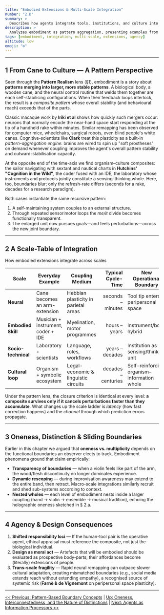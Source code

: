 ```yaml
---
title: "Embodied Extensions & Multi-Scale Integration"
number: "2.D"
summary: >
  Describes how agents integrate tools, institutions, and culture into expanded composite patterns across neural to socio-technical scales.
description: >
  Analyzes embodiment as pattern aggregation, presenting examples from cane usage to laboratories, and discusses agency, ethics, and boundary fluidity in pattern composites.
tags: [embodiment, integration, multi-scale, extensions, agency]
altitude: low
emoji: "⚙️"
---
```


---

## 1  From Cane to Culture — A Pattern Perspective

Seen through the **Pattern Realism** lens (§1), embodiment is a story about **patterns merging into larger, more stable patterns**.  A biological body, a wooden cane, and the neural control routine that welds them together are each self-stabilising configurations.  When their feedback loops interlock, the result is a *composite pattern* whose overall stability (and behavioural reach) exceeds that of the parts.

Classic macaque work by **Iriki et al** shows how quickly such mergers occur: neurons that normally encode the near-hand space start responding at the tip of a handheld rake within minutes.  Similar remapping has been observed for computer mice, wheelchairs, surgical robots, even blind people's white canes.  Cognitive-scientists like **Clark** treat this plasticity as a built-in *pattern-aggregation engine*: brains are wired to spin up "soft prostheses" on demand whenever coupling improves the agent's overall pattern stability and outward-stabilisation capacity.

At the opposite end of the time-axis we find organism–culture composites: the sailor navigating with sextant and nautical charts in **Hutchins' "Cognition in the Wild"**, the coder fused with an IDE, the laboratory whose instruments and protocols jointly constitute a sensing-thinking whole.  Here, too, boundaries blur; only the refresh-rate differs (seconds for a rake, decades for a research paradigm).

Both cases instantiate the same recursive pattern:

1. A self-maintaining system couples to an external structure.
2. Through repeated sensorimotor loops the *me/it* divide becomes functionally transparent.
3. The enlarged unit now pursues goals—and feels perturbations—across the new joint boundary.

---

## 2  A Scale-Table of Integration

How embodied extensions integrate across scales

| Scale | Everyday Example | Coupling Medium | Typical Cycle-Time | New Operational Boundary |
|-------|------------------|-----------------|-------------------:|--------------------------|
| **Neural** | Cane becomes an arm-extension | Hebbian plasticity in parietal areas | seconds – minutes | Tool tip enters peripersonal space |
| **Embodied Skill** | Musician + instrument, coder + IDE | Myelination, motor programmes | hours – years | Instrument/body hybrid |
| **Socio-technical** | Laboratory + scientists | Language, roles, workflows | years – decades | Institution as sensing/thinking unit |
| **Cultural loop** | Organism + symbolic ecosystem | Legal-economic & linguistic circuits | decades – centuries | Self-reinforcing organism–information whole |

Under the pattern lens, the closure criterion is identical at every level: **a composite survives only if it cancels perturbations faster than they accumulate**.  What changes up the scale ladder is *latency* (how fast correction happens) and the *channel* through which prediction errors propagate.

---

## 3  Oneness, Distinction & Sliding Boundaries

Earlier in this chapter we argued that **oneness vs. multiplicity** depends on the functional boundaries an observer elects to track.  Embodiment phenomena ground that claim empirically:

* **Transparency of boundaries** — when a violin feels like part of the arm, the wood/flesh discontinuity no longer dominates experience.
* **Dynamic rescoping** — during improvisation awareness may extend to the entire band, then retract.  Macro-scale integrations similarly recruit and shed sub-systems according to context.
* **Nested wholes** — each level of embodiment nests inside a larger coupling (hand → violin → ensemble → musical tradition), echoing the holographic oneness sketched in § 2.a.

---

## 4  Agency & Design Consequences

1. **Shifted responsibility loci** — If the human-tool pair is the operative agent, ethical appraisal must reference the composite, not just the biological individual.
2. **Design as moral act** — Artefacts that will be embodied should be evaluated as prospective body-parts; their affordances become (literally) extensions of people.
3. **Trans-scale fragility** — Rapid neural remapping can outpace slower cultural adaptation, creating mismatched boundaries (e.g., social media extends reach without extending empathy), a recognised source of systemic risk (**Farnè & de Vignemont** on peripersonal space plasticity).

---
[<< Previous: Pattern-Based Boundary Concepts](2c-pattern-based-boundary-concepts.md) | [Up: Oneness, Interconnectedness, and the Nature of Distinctions](2-oneness-interconnectedness.md) | [Next: Agents as Information Processors >>](../03-agents-as-information-processors/3-agents-as-information-processors.md)

